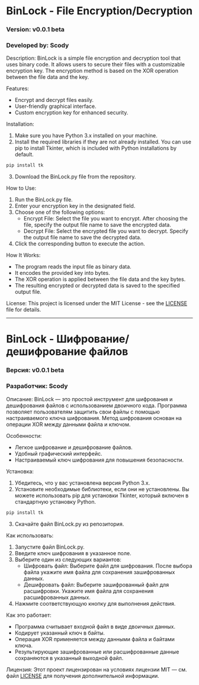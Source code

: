 # BinLock - File Encryption/Decryption

### Version: v0.0.1 beta
### Developed by: Scody

Description:
BinLock is a simple file encryption and decryption tool that uses binary code. It allows users to secure their files with a customizable encryption key. The encryption method is based on the XOR operation between the file data and the key.

Features:
- Encrypt and decrypt files easily.
- User-friendly graphical interface.
- Custom encryption key for enhanced security.

Installation:
1. Make sure you have Python 3.x installed on your machine.
2. Install the required libraries if they are not already installed. You can use pip to install Tkinter, which is included with Python installations by default.

```bash
pip install tk
```

3. Download the BinLock.py file from the repository.

How to Use:
1. Run the BinLock.py file.
2. Enter your encryption key in the designated field.
3. Choose one of the following options:
   - Encrypt File: Select the file you want to encrypt. After choosing the file, specify the output file name to save the encrypted data.
   - Decrypt File: Select the encrypted file you want to decrypt. Specify the output file name to save the decrypted data.
4. Click the corresponding button to execute the action.

How It Works:
- The program reads the input file as binary data.
- It encodes the provided key into bytes.
- The XOR operation is applied between the file data and the key bytes.
- The resulting encrypted or decrypted data is saved to the specified output file.

License:
This project is licensed under the MIT License - see the [LICENSE](https://github.com/Scody0/BinLock/blob/main/LICENSE.md) file for details.

-------------------------
# BinLock - Шифрование/дешифрование файлов

### Версия: v0.0.1 beta
### Разработчик: Scody

Описание:
BinLock — это простой инструмент для шифрования и дешифрования файлов с использованием двоичного кода. Программа позволяет пользователям защитить свои файлы с помощью настраиваемого ключа шифрования. Метод шифрования основан на операции XOR между данными файла и ключом.

Особенности:
- Легкое шифрование и дешифрование файлов.
- Удобный графический интерфейс.
- Настраиваемый ключ шифрования для повышения безопасности.

Установка:
1. Убедитесь, что у вас установлена версия Python 3.x.
2. Установите необходимые библиотеки, если они не установлены. Вы можете использовать pip для установки Tkinter, который включен в стандартную установку Python.

```bash
pip install tk
```

3. Скачайте файл BinLock.py из репозитория.

Как использовать:
1. Запустите файл BinLock.py.
2. Введите ключ шифрования в указанное поле.
3. Выберите один из следующих вариантов:
   - Шифровать файл: Выберите файл для шифрования. После выбора файла укажите имя файла для сохранения зашифрованных данных.
   - Дешифровать файл: Выберите зашифрованный файл для расшифровки. Укажите имя файла для сохранения расшифрованных данных.
4. Нажмите соответствующую кнопку для выполнения действия.

Как это работает:
- Программа считывает входной файл в виде двоичных данных.
- Кодирует указанный ключ в байты.
- Операция XOR применяется между данными файла и байтами ключа.
- Результирующие зашифрованные или расшифрованные данные сохраняются в указанный выходной файл.

Лицензия:
Этот проект лицензирован на условиях лицензии MIT — см. файл [LICENSE](https://github.com/Scody0/BinLock/blob/main/LICENSE.md) для получения дополнительной информации.
